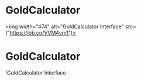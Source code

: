 # GoldCalculator

<img width="474" alt="GoldCalculator Interface" src=("https://ibb.co/VVM4vm1")>
# GoldCalculator

!GoldCalculator Interface

